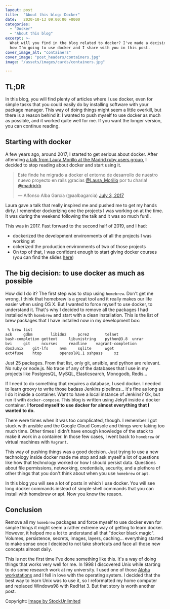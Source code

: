 ```yaml
---
layout: post
title:  "About this blog: Docker"
date:   2020-10-13 09:00:00 +0000
categories:
  - "Docker"
  - "About this blog"
excerpt: >-
  What will you find in the blog related to docker? I've made a decision about
  how I'm going to use docker and I share with you in this post. 
cover_image_alt: "containers"  
cover_image: "post_headers/containers.jpg"
image: "/assets/images/cards/containers.jpg"  

---
```


## TL;DR

In this blog, you will find plenty of articles where I use docker, even for simple tasks that you could easily do by 
installing software with your package manager. This way of doing things might seem a little overkill, but there is a 
reason behind it: I wanted to push myself to use docker as much as possible, and it worked quite well for me. If you 
want the longer version, you can continue reading.

## Starting with docker

A few years ago, around 2017, I started to get serious about docker. After attending
[a talk from Laura Morillo at the Madrid ruby users group](https://www.madridrb.com/topics/tu-aplicacion-rails-en-kubernetes-544), 
I decided to stop reading about docker and start using it. 

<blockquote class="twitter-tweet"><p lang="es" dir="ltr">Este finde he migrado a docker el entorno de desarrollo de nuestro nuevo proyecto en rails ¡gracias <a href="https://twitter.com/Laura_Morillo?ref_src=twsrc%5Etfw">@Laura_Morillo</a> por tu charla! <a href="https://twitter.com/madridrb?ref_src=twsrc%5Etfw">@madridrb</a></p>&mdash; Alfonso Alba García (@aalbagarcia) <a href="https://twitter.com/aalbagarcia/status/881747710063280130?ref_src=twsrc%5Etfw">July 3, 2017</a></blockquote> <script async src="https://platform.twitter.com/widgets.js" charset="utf-8"></script>

Laura gave a talk that really inspired me and pushed me to get my hands
dirty. I remember dockerizing one the projects I was working on at the time. 
It was during the weekend following the talk and it was so much fun!!.

This was in 2017. Fast forward to the second half of 2019, and I had:

* dockerized the development environments of all the projects I was working at
* ockerized the production environments of two of those projects
* On top of that, I was confident enough to start giving docker courses 
  (you can find the slides [here](https://github.com/Be-Core-Code))

## The big decision: to use docker as much as possible

How did I do it? The first step was to stop using `homebrew`. Don't get me wrong,
I think that homebrew is a great tool and it really makes our life easier when using 
OS X. But I wanted to force myself to use docker, to understand it. That's why
I decided to remove all the packages I had installed with `homebrew` and start with a 
clean installation. This is the list of brew packages that I have installed now
in my development box:

```bash
 % brew list
ack		gdbm		libidn2		pcre2		telnet
bash-completion	gettext		libunistring	python@3.8	unrar
bvi		git		ncurses		readline	vagrant-completion
dos2unix	git-lfs		nvm		sqlite		wget
ext4fuse	htop		openssl@1.1	sshpass		xz
```

Just 25 packages. From that list, only git, ansible, and python are relevant. No ruby or node.js. 
No trace of any of the databases that I use in my projects like PostgresQL, MySQL, Elasticsearch, Monogodb, Redis... 

If I need to do something that requires a database, I used docker. I needed to learn 
groovy to write those badass Jenkins pipelines... it's fine as long as I do it
inside a container. Want to have a local instance of Jenkins? Ok, but run it with 
`docker-compose`. This blog is written using Jekyll inside a docker container. 
**I forced myself to use docker for almost everything that I wanted to do.**

There were times when it was too complicated, though. I remember I got stuck with ansible
and the Google Cloud Console and things were taking 
too much time. Other times I didn't have enough knowledge of the stack to make it work
in a container. In those few cases, I went back to `homebrew` or virtual machines
with `Vagrant`. 

This way of pushing things was a good decision. Just trying to use a new technology
inside docker made me stop and ask myself a lot of questions like how that technology 
worked or how I should persist data. Questions about file permissions, networking, 
credentials, security, and a plethora of other things that you don't think about 
when you use `homebrew` or `apt`.

In this blog you will see a lot of posts in which I use docker. You will see
long docker commands instead of simple shell commands that you can install with 
homebrew or apt. Now you know the reason.

## Conclusion

Remove all my `homebrew` packages and force myself to use docker even for
simple things it might seem a rather extreme way of getting to learn docker. However,
it helped me a lot to understand all that "docker black magic". Volumes, 
persistence, secrets, images, layers, caching... everything started to make sense 
once I decided to not take shortcuts and face all those new concepts almost daily.

This is not the first time I've done something like this. It's
a way of doing things that works very well for me. In 
1998 I discovered Unix while starting to do some research work at my university. 
I used one of those 
[Alpha workstations](https://en.wikipedia.org/wiki/AlphaStation) and I fell in love
with the operating system. I decided that the best way 
to learn Unix was to use it, so I reformatted my home computer 
and replaced Windows98 with RedHat 3. But that story is worth another post.


Copyright: <a href='http://www.stockunlimited.com'>Image by StockUnlimited</a>